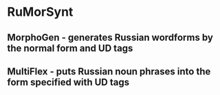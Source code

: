 # RuMorSynt
## MorphoGen - generates Russian wordforms by the normal form and UD tags
## MultiFlex - puts Russian noun phrases into the form specified with UD tags
